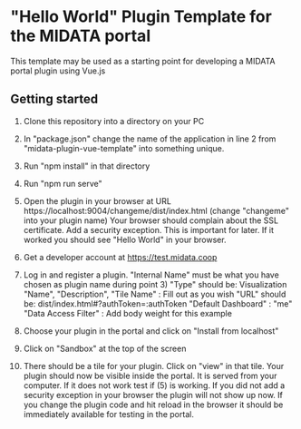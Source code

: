 "Hello World" Plugin Template for the MIDATA portal
=============================

This template may be used as a starting point for developing a MIDATA portal plugin using Vue.js

Getting started
----------------
1. Clone this repository into a directory on your PC
2. In "package.json" change the name of the application in line 2 from "midata-plugin-vue-template" into something unique.
3. Run "npm install" in that directory
4. Run "npm run serve"
5. Open the plugin in your browser at URL https://localhost:9004/changeme/dist/index.html  (change "changeme" into your plugin name)
   Your browser should complain about the SSL certificate. Add a security exception. This is important for later.
   If it worked you should see "Hello World" in your browser.
   
6. Get a developer account at https://test.midata.coop
7. Log in and register a plugin.
   "Internal Name" must be what you have chosen as plugin name during point 3)
   "Type" should be: Visualization
   "Name", "Description", "Tile Name" : Fill out as you wish
   "URL" should be: dist/index.html#?authToken=:authToken 
   "Default Dashboard" : "me"
   "Data Access Filter" : Add body weight for this example
8. Choose your plugin in the portal and click on "Install from localhost"
9. Click on "Sandbox" at the top of the screen
10. There should be a tile for your plugin. Click on "view" in that tile. 
   Your plugin should now be visible inside the portal. It is served from your computer.
   If it does not work test if (5) is working. If you did not add a security exception in your browser the plugin will not show up now. 
   If you change the plugin code and hit reload in the browser it should be immediately available for testing in the portal. 
